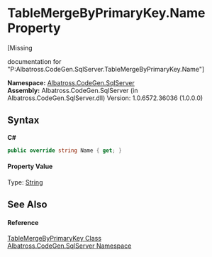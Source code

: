 # TableMergeByPrimaryKey.Name Property 
 

\[Missing <summary> documentation for "P:Albatross.CodeGen.SqlServer.TableMergeByPrimaryKey.Name"\]

**Namespace:**&nbsp;<a href="9727DDEC.md">Albatross.CodeGen.SqlServer</a><br />**Assembly:**&nbsp;Albatross.CodeGen.SqlServer (in Albatross.CodeGen.SqlServer.dll) Version: 1.0.6572.36036 (1.0.0.0)

## Syntax

**C#**<br />
``` C#
public override string Name { get; }
```


#### Property Value
Type: <a href="http://msdn2.microsoft.com/en-us/library/s1wwdcbf" target="_blank">String</a>

## See Also


#### Reference
<a href="CE00B49F.md">TableMergeByPrimaryKey Class</a><br /><a href="9727DDEC.md">Albatross.CodeGen.SqlServer Namespace</a><br />